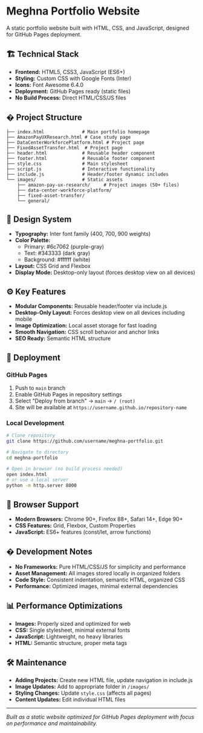 # Meghna Portfolio Website

A static portfolio website built with HTML, CSS, and JavaScript, designed for GitHub Pages deployment.

## 🏗 Technical Stack

- **Frontend:** HTML5, CSS3, JavaScript (ES6+)
- **Styling:** Custom CSS with Google Fonts (Inter)
- **Icons:** Font Awesome 6.4.0
- **Deployment:** GitHub Pages ready (static files)
- **No Build Process:** Direct HTML/CSS/JS files

## � Project Structure

```
├── index.html              # Main portfolio homepage
├── AmazonPayUXResearch.html # Case study page
├── DataCenterWorkforcePlatform.html # Project page
├── FixedAssetTransfer.html  # Project page
├── header.html             # Reusable header component
├── footer.html             # Reusable footer component
├── style.css               # Main stylesheet
├── script.js               # Interactive functionality
├── include.js              # Header/footer dynamic includes
└── images/                 # Static assets
    ├── amazon-pay-ux-research/     # Project images (50+ files)
    ├── data-center-workforce-platform/
    ├── fixed-asset-transfer/
    └── general/
```

## 🎨 Design System

- **Typography:** Inter font family (400, 700, 900 weights)
- **Color Palette:**
  - Primary: #6c7062 (purple-gray)
  - Text: #343333 (dark gray)
  - Background: #ffffff (white)
- **Layout:** CSS Grid and Flexbox
- **Display Mode:** Desktop-only layout (forces desktop view on all devices)

## ⚙️ Key Features

- **Modular Components:** Reusable header/footer via include.js
- **Desktop-Only Layout:** Forces desktop view on all devices including mobile
- **Image Optimization:** Local asset storage for fast loading
- **Smooth Navigation:** CSS scroll behavior and anchor links
- **SEO Ready:** Semantic HTML structure

## 🚀 Deployment

### GitHub Pages

1. Push to `main` branch
2. Enable GitHub Pages in repository settings
3. Select "Deploy from branch" → `main` → `/ (root)`
4. Site will be available at `https://username.github.io/repository-name`

### Local Development

```bash
# Clone repository
git clone https://github.com/username/meghna-portfolio.git

# Navigate to directory
cd meghna-portfolio

# Open in browser (no build process needed)
open index.html
# or use a local server
python -m http.server 8000
```

## 📱 Browser Support

- **Modern Browsers:** Chrome 90+, Firefox 88+, Safari 14+, Edge 90+
- **CSS Features:** Grid, Flexbox, Custom Properties
- **JavaScript:** ES6+ features (const/let, arrow functions)

## � Development Notes

- **No Frameworks:** Pure HTML/CSS/JS for simplicity and performance
- **Asset Management:** All images stored locally in organized folders
- **Code Style:** Consistent indentation, semantic HTML, organized CSS
- **Performance:** Optimized images, minimal external dependencies

## 📊 Performance Optimizations

- **Images:** Properly sized and optimized for web
- **CSS:** Single stylesheet, minimal external fonts
- **JavaScript:** Lightweight, no heavy libraries
- **HTML:** Semantic structure, proper meta tags

## 🛠 Maintenance

- **Adding Projects:** Create new HTML file, update navigation in include.js
- **Image Updates:** Add to appropriate folder in `/images/`
- **Styling Changes:** Update `style.css` (affects all pages)
- **Content Updates:** Edit individual HTML files

---

_Built as a static website optimized for GitHub Pages deployment with focus on performance and maintainability._
